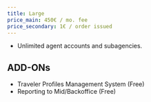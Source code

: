 ```yaml
---
title: Large
price_main: 450€ / mo. fee
price_secondary: 1€ / order issued
---
```

* Unlimited agent accounts and subagencies.

## ADD-ONs

* Traveler Profiles Management System (Free)
* Reporting to Mid/Backoffice (Free)